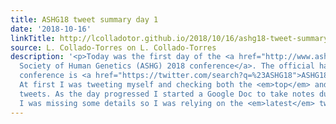 ```yaml
---
title: ASHG18 tweet summary day 1
date: '2018-10-16'
linkTitle: http://lcolladotor.github.io/2018/10/16/ashg18-tweet-summary-day-1/
source: L. Collado-Torres on L. Collado-Torres
description: '<p>Today was the first day of the <a href="http://www.ashg.org/2018meeting/">American
  Society of Human Genetics (ASHG) 2018 conference</a>. The official hashtag for the
  conference is <a href="https://twitter.com/search?q=%23ASHG18">ASHG18</a> on Twitter.
  At first I was tweeting myself and checking both the <em>top</em> and the <em>latest</em>
  tweets. As the day progressed I started a Google Doc to take notes during talks.
  I was missing some details so I was relying on the <em>latest</em> tweets '
---
```


